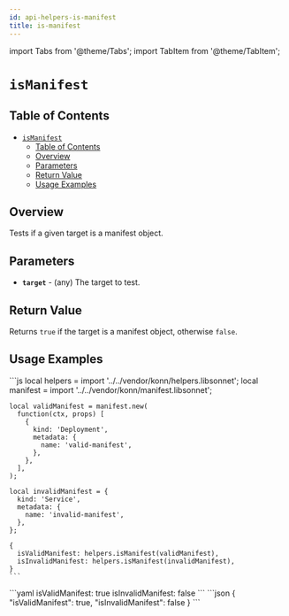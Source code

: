 ```yaml
---
id: api-helpers-is-manifest
title: is-manifest
---
```


import Tabs from '@theme/Tabs';
import TabItem from '@theme/TabItem';


# `isManifest`

## Table of Contents
- [`isManifest`](#ismanifest)
  - [Table of Contents](#table-of-contents)
  - [Overview](#overview)
  - [Parameters](#parameters)
  - [Return Value](#return-value)
  - [Usage Examples](#usage-examples)

## Overview
Tests if a given target is a manifest object.

## Parameters
- **`target`** - (any) The target to test.

## Return Value
Returns `true` if the target is a manifest object, otherwise `false`.

## Usage Examples

<Tabs>
  <TabItem value="jsonnet" label="Jsonnet" default>
    ```js
    local helpers = import '../../vendor/konn/helpers.libsonnet';
    local manifest = import '../../vendor/konn/manifest.libsonnet';

    local validManifest = manifest.new(
      function(ctx, props) [
        {
          kind: 'Deployment',
          metadata: {
            name: 'valid-manifest',
          },
        },
      ],
    );

    local invalidManifest = {
      kind: 'Service',
      metadata: {
        name: 'invalid-manifest',
      },
    };

    {
      isValidManifest: helpers.isManifest(validManifest),
      isInvalidManifest: helpers.isManifest(invalidManifest),
    }
    ```
  </TabItem>
  <TabItem value="yaml" label="YAML Output">
    ```yaml
    isValidManifest: true
    isInvalidManifest: false
    ```
  </TabItem>
  <TabItem value="json" label="JSON Output">
    ```json
    {
      "isValidManifest": true,
      "isInvalidManifest": false
    }
    ```
  </TabItem>
</Tabs>